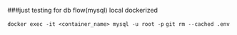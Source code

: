 ###just testing for db flow(mysql) local dockerized


`docker exec -it <container_name> mysql -u root -p`
`git rm --cached .env`


#